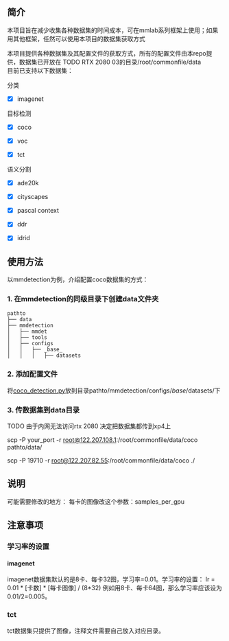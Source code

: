 

## 简介

本项目旨在减少收集各种数据集的时间成本，可在mmlab系列框架上使用；如果用其他框架，任然可以使用本项目的数据集获取方式<br>

本项目提供各种数据集及其配置文件的获取方式，所有的配置文件由本repo提供，数据集已开放在 TODO RTX 2080 03的目录/root/commonfile/data <br>
目前已支持以下数据集：

分类
- [x] imagenet


目标检测
- [x] coco
- [x] voc
- [x] tct


语义分割
- [x] ade20k
- [x] cityscapes
- [x] pascal context
- [x] ddr
- [x] idrid



## 使用方法
以mmdetection为例，介绍配置coco数据集的方式：

### 1. 在mmdetection的同级目录下创建data文件夹

```plain
pathto
├── data
├── mmdetection
│   ├── mmdet
│   ├── tools
│   ├── configs
│   │   ├── _base_
│   │   │   ├── datasets
```

### 2. 添加配置文件
将[coco_detection.py](detection/coco_detection.py)放到目录pathto/mmdetection/configs/_base_/datasets/下

### 3. 传数据集到data目录

TODO 由于内网无法访问rtx 2080 决定把数据集都传到xp4上

scp -P your_port -r root@122.207.108.1:/root/commonfile/data/coco pathto/data/


scp -P 19710 -r root@122.207.82.55:/root/commonfile/data/coco ./



## 说明
可能需要修改的地方：
每卡的图像改这个参数：samples_per_gpu



## 注意事项

### 学习率的设置

#### imagenet
imagenet数据集默认的是8卡、每卡32图，学习率=0.01。学习率的设置：
lr = 0.01 \* [卡数] \* [每卡图像] / (8\*32)
例如用8卡、每卡64图，那么学习率应该设为0.01/2=0.005。

### tct
tct数据集只提供了图像，注释文件需要自己放入对应目录。
